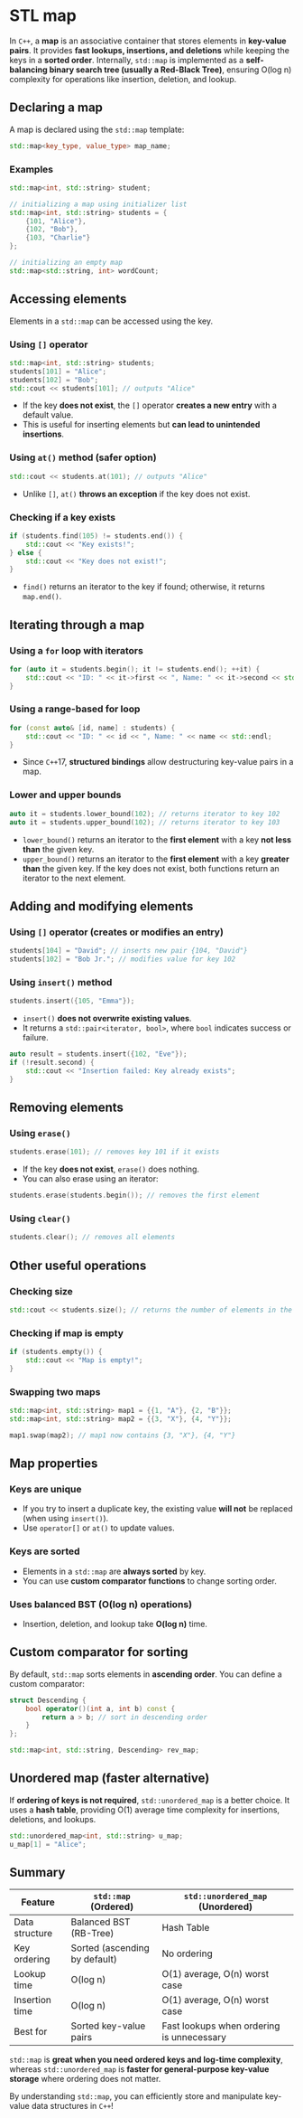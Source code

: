 # STL map

In `C++`, a **map** is an associative container that stores elements in **key-value pairs**. It provides **fast lookups, insertions, and deletions** while keeping the keys in a **sorted order**. Internally, `std::map` is implemented as a **self-balancing binary search tree (usually a Red-Black Tree)**, ensuring O(log n) complexity for operations like insertion, deletion, and lookup.

## Declaring a map

A map is declared using the `std::map` template:

```cpp
std::map<key_type, value_type> map_name;
```

### Examples

```cpp
std::map<int, std::string> student;

// initializing a map using initializer list
std::map<int, std::string> students = {
    {101, "Alice"},
    {102, "Bob"},
    {103, "Charlie"}
};

// initializing an empty map
std::map<std::string, int> wordCount;
```

## Accessing elements

Elements in a `std::map` can be accessed using the key.

### Using `[]` operator

```cpp
std::map<int, std::string> students;
students[101] = "Alice";
students[102] = "Bob";
std::cout << students[101]; // outputs "Alice"
```

- If the key **does not exist**, the `[]` operator **creates a new entry** with a default value.
- This is useful for inserting elements but **can lead to unintended insertions**.

### Using `at()` method (safer option)

```cpp
std::cout << students.at(101); // outputs "Alice"
```

- Unlike `[]`, `at()` **throws an exception** if the key does not exist.

### Checking if a key exists

```cpp
if (students.find(105) != students.end()) {
    std::cout << "Key exists!";
} else {
    std::cout << "Key does not exist!";
}
```

- `find()` returns an iterator to the key if found; otherwise, it returns `map.end()`.

## Iterating through a map

### Using a `for` loop with iterators

```cpp
for (auto it = students.begin(); it != students.end(); ++it) {
    std::cout << "ID: " << it->first << ", Name: " << it->second << std::endl;
}
```

### Using a range-based for loop

```cpp
for (const auto& [id, name] : students) {
    std::cout << "ID: " << id << ", Name: " << name << std::endl;
}
```

- Since `C++`17, **structured bindings** allow destructuring key-value pairs in a map.

### Lower and upper bounds

```cpp
auto it = students.lower_bound(102); // returns iterator to key 102
auto it = students.upper_bound(102); // returns iterator to key 103
```

- `lower_bound()` returns an iterator to the **first element** with a key **not less than** the given key.
- `upper_bound()` returns an iterator to the **first element** with a key **greater than** the given key.
If the key does not exist, both functions return an iterator to the next element.

## Adding and modifying elements

### Using `[]` operator (creates or modifies an entry)

```cpp
students[104] = "David"; // inserts new pair {104, "David"}
students[102] = "Bob Jr."; // modifies value for key 102
```

### Using `insert()` method

```cpp
students.insert({105, "Emma"});
```

- `insert()` **does not overwrite existing values**.
- It returns a `std::pair<iterator, bool>`, where `bool` indicates success or failure.

```cpp
auto result = students.insert({102, "Eve"});
if (!result.second) {
    std::cout << "Insertion failed: Key already exists";
}
```

## Removing elements

### Using `erase()`

```cpp
students.erase(101); // removes key 101 if it exists
```

- If the key **does not exist**, `erase()` does nothing.
- You can also erase using an iterator:

```cpp
students.erase(students.begin()); // removes the first element
```

### Using `clear()`

```cpp
students.clear(); // removes all elements
```

## Other useful operations

### Checking size

```cpp
std::cout << students.size(); // returns the number of elements in the map
```

### Checking if map is empty

```cpp
if (students.empty()) {
    std::cout << "Map is empty!";
}
```

### Swapping two maps

```cpp
std::map<int, std::string> map1 = {{1, "A"}, {2, "B"}};
std::map<int, std::string> map2 = {{3, "X"}, {4, "Y"}};

map1.swap(map2); // map1 now contains {3, "X"}, {4, "Y"}
```

## Map properties

### Keys are unique

- If you try to insert a duplicate key, the existing value **will not** be replaced (when using `insert()`).
- Use `operator[]` or `at()` to update values.

### Keys are sorted

- Elements in a `std::map` are **always sorted** by key.
- You can use **custom comparator functions** to change sorting order.

### Uses balanced BST (O(log n) operations)

- Insertion, deletion, and lookup take **O(log n)** time.

## Custom comparator for sorting

By default, `std::map` sorts elements in **ascending order**. You can define a custom comparator:

```cpp
struct Descending {
    bool operator()(int a, int b) const {
        return a > b; // sort in descending order
    }
};

std::map<int, std::string, Descending> rev_map;
```

## Unordered map (faster alternative)

If **ordering of keys is not required**, `std::unordered_map` is a better choice. It uses a **hash table**, providing O(1) average time complexity for insertions, deletions, and lookups.

```cpp
std::unordered_map<int, std::string> u_map;
u_map[1] = "Alice";
```

## Summary

| Feature | `std::map` (Ordered) | `std::unordered_map` (Unordered) |
|---------|----------------------|----------------------------------|
| Data structure | Balanced BST (RB-Tree) | Hash Table |
| Key ordering | Sorted (ascending by default) | No ordering |
| Lookup time | O(log n) | O(1) average, O(n) worst case |
| Insertion time | O(log n) | O(1) average, O(n) worst case |
| Best for | Sorted key-value pairs | Fast lookups when ordering is unnecessary |

`std::map` is **great when you need ordered keys and log-time complexity**, whereas `std::unordered_map` is **faster for general-purpose key-value storage** where ordering does not matter.

By understanding `std::map`, you can efficiently store and manipulate key-value data structures in `C++`!

